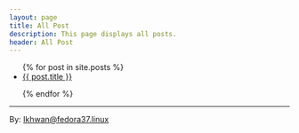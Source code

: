 ```yaml
---
layout: page
title: All Post
description: This page displays all posts.
header: All Post
---
```



<!-- ### List Post V1 -->

<!-- 
{% for post in site.posts %}
    {% if post.categories contains 'postcategory' %}
    <h1>Do nothing</h1>
    {% else %}
    <h2>{{ post.title }}</h2>
    {% endif %}
{% endfor %} 
-->

<ul>
{% for post in site.posts %}
        <li><a href="{{ post.url }}">{{ post.title }} </a></li>
    <!-- [{{ post.title }}]({{ post.title }}){:target="_blank"} -->

{% endfor %}
</ul>

***
By: Ikhwan@fedora37.linux